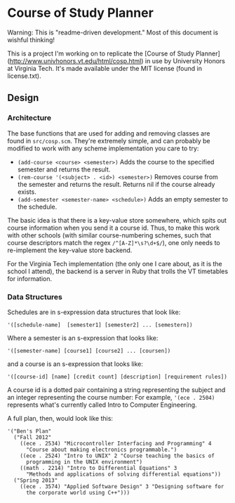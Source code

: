 # Course of Study Planner #

Warning: This is "readme-driven development." Most of this document
is wishful thinking!

This is a project I'm working on to replicate the 
[Course of Study Planner] (http://www.univhonors.vt.edu/html/cosp.html)
in use by University Honors at Virginia Tech. It's made available under the 
MIT license (found in license.txt).

## Design ##

### Architecture ###

The base functions that are used for adding and removing classes are found
in `src/cosp.scm`. They're extremely simple, and can probably be modified to
work with any scheme implementation you care to try:

* `(add-course <course> <semester>)` Adds the course
  to the specified semester and returns the result.
* `(rem-course '(<subject> . <id>) <semester>)` Removes  course from the
  semester and returns the result. Returns nil if the course already exists.
* `(add-semester <semester-name> <schedule>)` Adds an empty semester to the 
  schedule.


The basic idea is that there is a key-value store somewhere, which spits
out course information when you send it a course id. Thus, to make this
work with other schools (with similar course-numbering schemes, such that
course descriptors match the regex `/^[A-Z]*\s?\d+$/`), one only needs to
re-implement the key-value store backend.

For the Virginia Tech implementation (the only one I care about, as it is 
the school I attend), the backend is a server in Ruby that trolls the VT 
timetables for information.

### Data Structures ###

Schedules are in s-expression data structures that look like:

    '([schedule-name]  [semester1] [semester2] ... [semestern])

Where a semester is an s-expression that looks like:

    '([semester-name] [course1] [course2] ... [coursen])

and a course is an s-expression that looks like:

    '([course-id] [name] [credit count] [description] [requirement rules])

A course id is a dotted pair containing a string representing the subject
and an integer representing the course number: For example, `'(ece . 2504)` 
represents what's currently called Intro to Computer Engineering.

A full plan, then, would look like this:

    '("Ben's Plan"
      ("Fall 2012"
        ((ece . 2534) "Microcontroller Interfacing and Programming" 4
          "Course about making electronics programmable.")
        ((ece . 2524) "Intro to UNIX" 2 "Course teaching the basics of
          programming in the UNIX environment")
        ((math . 2214) "Intro to Differential Equations" 3
          "Methods and applications of solving differential equations"))
      ("Spring 2013"
        ((ece . 3574) "Applied Software Design" 3 "Designing software for
          the corporate world using C++")))


